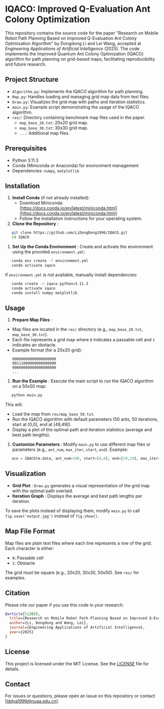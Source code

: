 # IQACO: Improved Q-Evaluation Ant Colony Optimization

This repository contains the source code for the paper "Research on Mobile Robot Path Planning Based on Improved Q-Evaluation Ant Colony Optimization Algorithm" by Dongdong Li and Lei Wang, accepted at *Engineering Applications of Artificial Intelligence* (2025). The code implements the Improved Quantum Ant Colony Optimization (IQACO) algorithm for path planning on grid-based maps, facilitating reproducibility and future research.

## Project Structure

* `Algorithm.py`: Implements the IQACO algorithm for path planning.
* `Map.py`: Handles loading and managing grid map data from text files.
* `Draw.py`: Visualizes the grid map with paths and iteration statistics.
* `main.py`: Example script demonstrating the usage of the IQACO algorithm.
* `res/`: Directory containing benchmark map files used in the paper.
  * `map_base_20.txt`: 20x20 grid map.
  * `map_base_30.txt`: 30x30 grid map.
  * `...`: Additional map files.

## Prerequisites

* Python 3.11.3
* Conda (Miniconda or Anaconda) for environment management
* Dependencies: `numpy`, `matplotlib`

## Installation

1. **Install Conda** (if not already installed):
   * Download Miniconda: [https://docs.conda.io/en/latest/miniconda.html](https://docs.conda.io/en/latest/miniconda.html)
   * Follow the installation instructions for your operating system.
2. **Clone the Repository** :

```bash
   git clone https://github.com/LiDongDong1996/IQACO.git
   cd IQACO
```

1. **Set Up the Conda Environment** :
   Create and activate the environment using the provided `environment.yml`:

```bash
   conda env create -f environment.yml
   conda activate iqaco
```

   If `environment.yml` is not available, manually install dependencies:

```bash
   conda create -n iqaco python=3.11.3
   conda activate iqaco
   conda install numpy matplotlib
```

## Usage

1. **Prepare Map Files** :

* Map files are located in the `res/` directory (e.g., `map_base_20.txt`, `map_base_30.txt`).
* Each file represents a grid map where `0` indicates a passable cell and `1` indicates an obstacle.
* Example format (for a 20x20 grid):
  ```
  00000000000000000000
  00111000000000000000
  00000000000000000000
  ...
  ```

1. **Run the Example** :
   Execute the main script to run the IQACO algorithm on a 50x50 map:

```bash
   python main.py
```

   This will:

* Load the map from `res/map_base_50.txt`.
* Run the IQACO algorithm with default parameters (50 ants, 50 iterations, start at [0,0], end at [49,49]).
* Display a plot of the optimal path and iteration statistics (average and best path lengths).

1. **Customize Parameters** :
   Modify `main.py` to use different map files or parameters (e.g., `ant_num`, `max_iter`, `start`, `end`). Example:

```python
   aco = IQACO(m.data, ant_num=100, start=[0,0], end=[29,29], max_iter=200)
```

## Visualization

* **Grid Plot** : `Draw.py` generates a visual representation of the grid map with the optimal path overlaid.
* **Iteration Graph** : Displays the average and best path lengths per iteration.

To save the plots instead of displaying them, modify `main.py` to call `fig.save('output.jpg')` instead of `fig.show()`.

## Map File Format

Map files are plain text files where each line represents a row of the grid. Each character is either:

* `0`: Passable cell
* `1`: Obstacle

The grid must be square (e.g., 20x20, 30x30, 50x50). See `res/` for examples.

## Citation

Please cite our paper if you use this code in your research:

```bibtex
@article{li2025,
  title={Research on Mobile Robot Path Planning Based on Improved Q-Evaluation Ant Colony Optimization Algorithm},
  author={Li, Dongdong and Wang, Lei},
  journal={Engineering Applications of Artificial Intelligence},
  year={2025}
}
```

## License

This project is licensed under the MIT License. See the [LICENSE](https://grok.com/chat/LICENSE) file for details.

## Contact

For issues or questions, please open an issue on this repository or contact [[lddya1996@nuaa.edu.cn](mailto:lddya1996@nuaa.edu.cn)].
